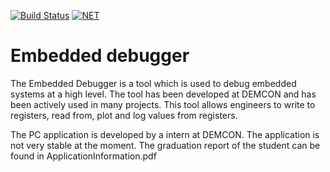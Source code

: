 
[![Build Status](https://travis-ci.org/DEMCON/EmbeddedDebugger.svg?branch=master)](https://travis-ci.org/DEMCON/EmbeddedDebugger)
[![NET](https://github.com/DEMCON/EmbeddedDebugger/workflows/NET/badge.svg)](https://github.com/DEMCON/EmbeddedDebugger/actions?query=workflow%3A%22C%23+.NET%22)
# Embedded debugger

The Embedded Debugger is a tool which is used to debug embedded
systems at a high level. The tool has been developed at DEMCON and has been actively
used in many projects. This tool allows engineers to write to registers, read from, plot
and log values from registers. 

The PC application is developed by a intern at DEMCON. The application is not very stable at the moment.
The graduation report of the student can be found in ApplicationInformation.pdf
